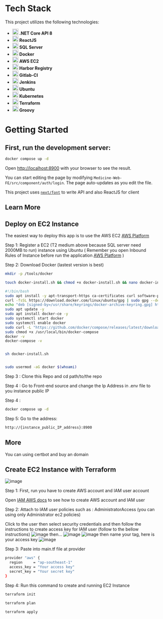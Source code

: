 # Tech Stack

This project utilizes the following technologies:

- **<img src="https://upload.wikimedia.org/wikipedia/commons/7/7d/Microsoft_.NET_logo.svg" alt=".NET Core API 8" width="20" height="20"> .NET Core API 8**
- **<img src="https://encrypted-tbn0.gstatic.com/images?q=tbn:ANd9GcRcBiBI248rgjtRfFgxc8WapC-w7npSGPi6GnV1_VUMww&s" alt="ReactJS" width="20" height="20"> ReactJS**
- **<img src="https://viettelidc.com.vn//uploadimage/Root/root/06-01-toan-tap-ve-sql-server-cho-nguoi-moi-bat-dau.jpg" alt="SQL Server" width="20" height="20"> SQL Server**
- **<img src="https://techvccloud.mediacdn.vn/2018/7/13/docker-1531468887078532266614-0-14-400-726-crop-15314688919081778546108.png" alt="Docker" width="20" height="20"> Docker**
- **<img src="https://www.logicata.com/wp-content/uploads/2020/08/Amazon-EC2@4x-e1593195270371.png" alt="AWS EC2" width="20" height="20"> AWS EC2**
- **<img src="https://static-00.iconduck.com/assets.00/harbor-icon-1018x1024-15bgc40q.png" alt="Harbor Registry" width="20" height="20"> Harbor Registry**
- **<img src="https://castrillo.gitlab.io/figaro/runner_logo.png" alt="Gitlab-CI" width="20" height="20"> Gitlab-CI**
- **<img src="https://upload.wikimedia.org/wikipedia/commons/thumb/e/e9/Jenkins_logo.svg/1200px-Jenkins_logo.svg.png" alt="Jenkins" width="20" height="20"> Jenkins**
- **<img src="https://manhha.dev/content/images/2022/03/00-featured-image-1.png" alt="Ubuntu" width="20" height="20"> Ubuntu**
- **<img src="https://encore.dev/assets/resources/kubernetes_cover.png" alt="Kubernetes" width="20" height="20"> Kubernetes**
- **<img src="https://encore.dev/assets/resources/terraform_cover.png" alt="Terraform" width="20" height="20"> Terraform**
- **<img src="https://upload.wikimedia.org/wikipedia/commons/thumb/3/36/Groovy-logo.svg/640px-Groovy-logo.svg.png" alt="Groovy" width="20" height="20"> Groovy**

# Getting Started

## First, run the development server:

```bash
docker compose up -d
```

Open [http://localhost:8900](http://localhost:8900) with your browser to see the result.

You can start editing the page by modifying `Medicine-Web-FE/src/component/auth/login`. The page auto-updates as you edit the file.

This project uses [`next/font`](https://dotnet.microsoft.com/en-us/download/dotnet/8.0) to write API and also ReactJS for client

## Learn More


## Deploy on EC2 Instance 

The easiest way to deploy this app is to use the AWS EC2 [AWS Platform](https://ap-southeast-1.console.aws.amazon.com/ec2/home?region=ap-southeast-1#Home:) 

Step 1: Register a EC2 (T2 medium above because SQL server need 2000MB to run) instance using Ubuntu ( Remember you open Inbound Rules of Instance before run the application [AWS Platform](https://docs.aws.amazon.com/amazondynamodb/latest/developerguide/DAX.create-cluster.console.configure-inbound-rules.html) )

Step 2: Download Docker (lastest version is best)
```bash
mkdir -p /tools/docker

touch docker-install.sh && chmod +x docker-install.sh && nano docker-install.sh

#!/bin/bash
sudo apt install -y apt-transport-https ca-certificates curl software-properties-common
curl -fsSL https://download.docker.com/linux/ubuntu/gpg | sudo gpg --dearmor -o /usr/share/keyrings/docker-archive-keyring.gpg
echo "deb [signed-by=/usr/share/keyrings/docker-archive-keyring.gpg] https://download.docker.com/linux/ubuntu $(lsb_release -cs) stable" | sudo tee /etc/apt/sources.list.d/docker.list > /dev/null
sudo apt update -y
sudo apt install docker-ce -y
sudo systemctl start docker
sudo systemctl enable docker
sudo curl -L "https://github.com/docker/compose/releases/latest/download/docker-compose-$(uname -s)-$(uname -m)" -o /usr/local/bin/docker-compose
sudo chmod +x /usr/local/bin/docker-compose
docker -v
docker-compose -v


sh docker-install.sh


sudo usermod -aG docker $(whoami)

```
Step 3 : Clone this Repo and cd path/to/the repo

Step 4 : Go to Front-end source and change the Ip Address in .env file to you instance public IP

Step 4 : 
```bash
docker compose up -d
```
Step 5:
Go to the address:
```bash
http://{instance_public_IP_address}:8900
```
## More
You can using certbot and buy an domain 

## Create EC2 Instance with Terraform
![image](https://github.com/DatNguyen2711/Pharmacy-Web/assets/81822483/b8fc4c6e-9102-43a1-8890-caffc5acf6ed)

Step 1: First, run you have to create AWS account and IAM user account

Open [IAM AWS docs](https://docs.aws.amazon.com/IAM/latest/UserGuide/id_users.html) to see how to create AWS account and IAM user

Step 2: Attach to IAM user policies such as : AdministratorAccess (you can using only Administrator ec2 policies)

Click to the user then select security credentials and then follow the instructions to create access key for IAM
user (follow to the bellow instructions)
![image](https://github.com/DatNguyen2711/Pharmacy-Web/assets/81822483/cbeee82a-e05b-4449-ab5a-fd450cbb51f1)
then...
![image](https://github.com/DatNguyen2711/Pharmacy-Web/assets/81822483/e738ac15-12a3-406b-aad9-6cda8c7c84b9)
![image](https://github.com/DatNguyen2711/Pharmacy-Web/assets/81822483/fb448382-f8d7-413b-9f9f-8c0f110daa6d)
then name your tag, here is your access key
![image](https://github.com/DatNguyen2711/Pharmacy-Web/assets/81822483/9bf0abe7-6155-4b7a-9843-1d045ef6177b)


Step 3: Paste into main.tf file at provider

```bash
provider "aws" {
  region     = "ap-southeast-1"
  access_key = "Your access key"
  secret_key = "Your secret key"
}

```

Step 4: Run this command to create and running EC2 Instance

```bash
terraform init

terraform plan

terraform apply

```
